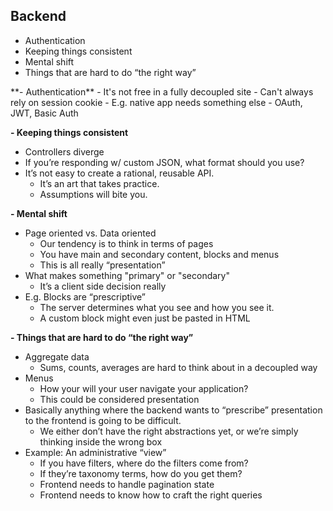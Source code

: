##  Backend

<ul class="list--biggy">
  <li class="fragment">Authentication</li>
  <li class="fragment">Keeping things consistent</li>
  <li class="fragment">Mental shift</li>
  <li class="fragment">Things that are hard to do “the right way”</li>
</ul>

<aside class="notes" data-markdown>
**- Authentication**
  - It's not free in a fully decoupled site
    - Can't always rely on session cookie
  - E.g. native app needs something else
    - OAuth, JWT, Basic Auth

**- Keeping things consistent**
  - Controllers diverge
  - If you’re responding w/ custom JSON, what format should you use?
  - It’s not easy to create a rational, reusable API.
    - It’s an art that takes practice.
    - Assumptions will bite you.

**- Mental shift**
  - Page oriented vs. Data oriented
    - Our tendency is to think in terms of pages
    - You have main and secondary content, blocks and menus
    - This is all really “presentation”
  - What makes something "primary" or "secondary"
    - It’s a client side decision really
  - E.g. Blocks are “prescriptive”
    - The server determines what you see and how you see it.
    - A custom block might even just be pasted in HTML

**- Things that are hard to do “the right way”**
  - Aggregate data
    - Sums, counts, averages are hard to think about in a decoupled way
  - Menus
    - How your will your user navigate your application?
    - This could be considered presentation
  - Basically anything where the backend wants to “prescribe” presentation to the frontend is going to be difficult.
    - We either don’t have the right abstractions yet, or we’re simply thinking inside the wrong box
  - Example: An administrative “view”
    - If you have filters, where do the filters come from?
    - If they’re taxonomy terms, how do you get them?
    - Frontend needs to handle pagination state
    - Frontend needs to know how to craft the right queries
</aside>
